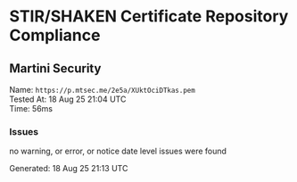 # STIR/SHAKEN Certificate Repository Compliance

## Martini Security

Name: `https://p.mtsec.me/2e5a/XUktOciDTkas.pem`\
Tested At: 18 Aug 25 21:04 UTC\
Time: 56ms

### Issues

no warning, or error, or notice date level issues were found

Generated: 18 Aug 25 21:13 UTC